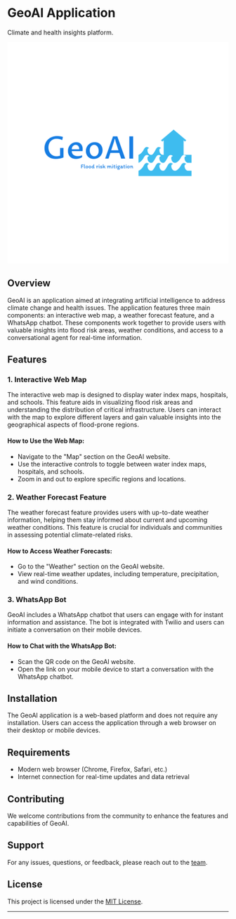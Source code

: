 # GeoAI Application
Climate and health insights platform.

![GeoAI Logo](/images/logo-color.png)

## Overview

GeoAI is an application aimed at integrating artificial intelligence to address climate change and health issues. The application features three main components: an interactive web map, a weather forecast feature, and a WhatsApp chatbot. These components work together to provide users with valuable insights into flood risk areas, weather conditions, and access to a conversational agent for real-time information.

## Features

### 1. Interactive Web Map

The interactive web map is designed to display water index maps, hospitals, and schools. This feature aids in visualizing flood risk areas and understanding the distribution of critical infrastructure. Users can interact with the map to explore different layers and gain valuable insights into the geographical aspects of flood-prone regions.

#### How to Use the Web Map:

- Navigate to the "Map" section on the GeoAI website.
- Use the interactive controls to toggle between water index maps, hospitals, and schools.
- Zoom in and out to explore specific regions and locations.

### 2. Weather Forecast Feature

The weather forecast feature provides users with up-to-date weather information, helping them stay informed about current and upcoming weather conditions. This feature is crucial for individuals and communities in assessing potential climate-related risks.

#### How to Access Weather Forecasts:

- Go to the "Weather" section on the GeoAI website.
- View real-time weather updates, including temperature, precipitation, and wind conditions.

### 3. WhatsApp Bot

GeoAI includes a WhatsApp chatbot that users can engage with for instant information and assistance. The bot is integrated with Twilio and users can initiate a conversation on their mobile devices.

#### How to Chat with the WhatsApp Bot:

- Scan the QR code on the GeoAI website.
- Open the link on your mobile device to start a conversation with the WhatsApp chatbot.

## Installation

The GeoAI application is a web-based platform and does not require any installation. Users can access the application through a web browser on their desktop or mobile devices.

## Requirements

- Modern web browser (Chrome, Firefox, Safari, etc.)
- Internet connection for real-time updates and data retrieval

## Contributing

We welcome contributions from the community to enhance the features and capabilities of GeoAI. 

## Support

For any issues, questions, or feedback, please reach out to the [team](opiyopriscah4@gmail.com).

## License

This project is licensed under the [MIT License](LICENSE).

---
